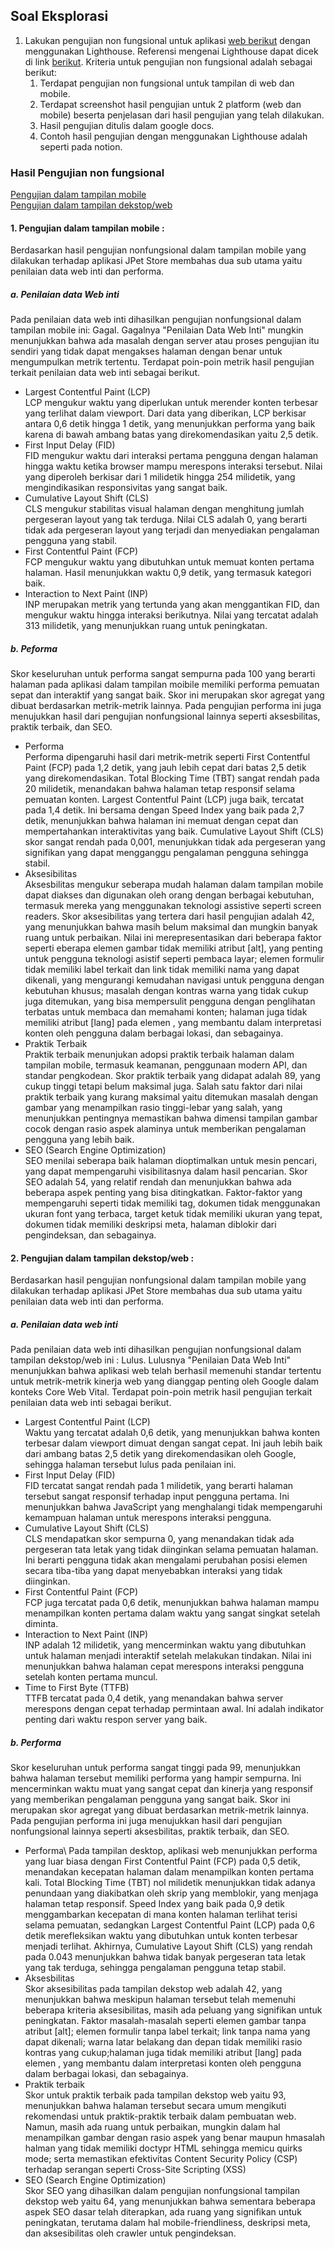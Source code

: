 ## Soal Eksplorasi

1. Lakukan pengujian non fungsional untuk aplikasi [web berikut](https://petstore.octoperf.com/actions/Catalog.action) dengan menggunakan Lighthouse. Referensi mengenai Lighthouse dapat dicek di link [berikut](https://developer.chrome.com/docs/lighthouse/overview/). Kriteria untuk pengujian non fungsional adalah sebagai berikut:
    1. Terdapat pengujian non fungsional untuk tampilan di web dan mobile.
    2. Terdapat screenshot hasil pengujian untuk 2 platform (web dan mobile) beserta penjelasan dari hasil pengujian yang telah dilakukan.
    3. Hasil pengujian ditulis dalam google docs.
    4. Contoh hasil pengujian dengan menggunakan Lighthouse adalah seperti pada notion.

### Hasil Pengujian non fungsional 
[Pengujian dalam tampilan mobile](https://pagespeed.web.dev/analysis/https-petstore-octoperf-com-actions-Catalog-action/6mcms95njw?hl=id&form_factor=mobile)\
[Pengujian dalam tampilan dekstop/web](https://pagespeed.web.dev/analysis/https-petstore-octoperf-com-actions-Catalog-action/6mcms95njw?hl=id&form_factor=desktop)

#### 1. Pengujian dalam tampilan mobile :
Berdasarkan hasil pengujian nonfungsional dalam tampilan mobile yang dilakukan terhadap aplikasi JPet Store membahas dua sub utama yaitu penilaian data web inti dan performa.
##### a. Penilaian data Web inti
Pada penilaian data web inti dihasilkan pengujian nonfungsional dalam tampilan mobile ini: Gagal. Gagalnya "Penilaian Data Web Inti" mungkin menunjukkan bahwa ada masalah dengan server atau proses pengujian itu sendiri yang tidak dapat mengakses halaman dengan benar untuk mengumpulkan metrik tertentu. Terdapat poin-poin metrik hasil pengujian terkait penilaian data web inti sebagai berikut.
- Largest Contentful Paint (LCP)\
    LCP mengukur waktu yang diperlukan untuk merender konten terbesar yang terlihat dalam viewport. Dari data yang diberikan, LCP berkisar antara 0,6 detik hingga 1 detik, yang menunjukkan performa yang baik karena di bawah ambang batas yang direkomendasikan yaitu 2,5 detik.
- First Input Delay (FID)\
    FID mengukur waktu dari interaksi pertama pengguna dengan halaman hingga waktu ketika browser mampu merespons interaksi tersebut. Nilai yang diperoleh berkisar dari 1 milidetik hingga 254 milidetik, yang mengindikasikan responsivitas yang sangat baik.
- Cumulative Layout Shift (CLS)\
    CLS mengukur stabilitas visual halaman dengan menghitung jumlah pergeseran layout yang tak terduga. Nilai CLS adalah 0, yang berarti tidak ada pergeseran layout yang terjadi dan menyediakan pengalaman pengguna yang stabil.
- First Contentful Paint (FCP)\
    FCP mengukur waktu yang dibutuhkan untuk memuat konten pertama halaman. Hasil menunjukkan waktu 0,9 detik, yang termasuk kategori baik.
- Interaction to Next Paint (INP)\
    INP merupakan metrik yang tertunda yang akan menggantikan FID, dan mengukur waktu hingga interaksi berikutnya. Nilai yang tercatat adalah 313 milidetik, yang menunjukkan ruang untuk peningkatan.

##### b. Peforma
Skor keseluruhan untuk performa sangat sempurna pada 100 yang berarti halaman pada aplikasi dalam tampilan moibile memiliki performa pemuatan sepat dan interaktif yang sangat baik. Skor ini merupakan skor agregat yang dibuat berdasarkan metrik-metrik lainnya. Pada pengujian performa ini juga menujukkan hasil dari pengujian nonfungsional lainnya seperti aksesbilitas, praktik terbaik, dan SEO.
- Performa\
    Performa dipengaruhi hasil dari metrik-metrik seperti First Contentful Paint (FCP) pada 1,2 detik, yang jauh lebih cepat dari batas 2,5 detik yang direkomendasikan. Total Blocking Time (TBT) sangat rendah pada 20 milidetik, menandakan bahwa halaman tetap responsif selama pemuatan konten. Largest Contentful Paint (LCP) juga baik, tercatat pada 1,4 detik. Ini bersama dengan Speed Index yang baik pada 2,7 detik, menunjukkan bahwa halaman ini memuat dengan cepat dan mempertahankan interaktivitas yang baik. Cumulative Layout Shift (CLS) skor sangat rendah pada 0,001, menunjukkan tidak ada pergeseran yang signifikan yang dapat mengganggu pengalaman pengguna sehingga stabil. 
- Aksesibilitas\
    Aksesbilitas mengukur seberapa mudah halaman dalam tampilan mobile dapat diakses dan digunakan oleh orang dengan berbagai kebutuhan, termasuk mereka yang menggunakan teknologi assistive seperti screen readers. Skor aksesibilitas yang tertera dari hasil pengujian adalah 42, yang menunjukkan bahwa masih belum maksimal dan mungkin banyak ruang untuk perbaikan. Nilai ini merepresentasikan dari beberapa faktor seperti eberapa elemen gambar tidak memiliki atribut [alt], yang penting untuk pengguna teknologi asistif seperti pembaca layar​​; elemen formulir tidak memiliki label terkait dan link tidak memiliki nama yang dapat dikenali, yang mengurangi kemudahan navigasi untuk pengguna dengan kebutuhan khusus​​; masalah dengan kontras warna yang tidak cukup juga ditemukan, yang bisa mempersulit pengguna dengan penglihatan terbatas untuk membaca dan memahami konten​​; halaman juga tidak memiliki atribut [lang] pada elemen <html>, yang membantu dalam interpretasi konten oleh pengguna dalam berbagai lokasi, dan sebagainya​​.
- Praktik Terbaik\
    Praktik terbaik menunjukan adopsi praktik terbaik halaman dalam tampilan mobile, termasuk keamanan, penggunaan modern API, dan standar pengkodean. Skor praktik terbaik yang didapat adalah 89, yang cukup tinggi tetapi belum maksimal juga. Salah satu faktor dari nilai praktik terbaik yang kurang maksimal yaitu ditemukan masalah dengan gambar yang menampilkan rasio tinggi-lebar yang salah, yang menunjukkan pentingnya memastikan bahwa dimensi tampilan gambar cocok dengan rasio aspek alaminya untuk memberikan pengalaman pengguna yang lebih baik​.
- SEO (Search Engine Optimization)\
    SEO menilai seberapa baik halaman dioptimalkan untuk mesin pencari, yang dapat mempengaruhi visibilitasnya dalam hasil pencarian. Skor SEO adalah 54, yang relatif rendah dan menunjukkan bahwa ada beberapa aspek penting yang bisa ditingkatkan. Faktor-faktor yang mempengaruhi seperti tidak memiliki tag, dokumen tidak menggunakan ukuran font yang terbaca, target ketuk tidak memiliki ukuran yang tepat, dokumen tidak memiliki deskripsi meta, halaman diblokir dari pengindeksan, dan sebagainya.

#### 2. Pengujian dalam tampilan dekstop/web :
Berdasarkan hasil pengujian nonfungsional dalam tampilan mobile yang dilakukan terhadap aplikasi JPet Store membahas dua sub utama yaitu penilaian data web inti dan performa.
##### a. Penilaian data web inti
Pada penilaian data web inti dihasilkan pengujian nonfungsional dalam tampilan dekstop/web ini : Lulus. Lulusnya "Penilaian Data Web Inti" menunjukkan bahwa aplikasi web telah berhasil memenuhi standar tertentu untuk metrik-metrik kinerja web yang dianggap penting oleh Google dalam konteks Core Web Vital. Terdapat poin-poin metrik hasil pengujian terkait penilaian data web inti sebagai berikut.
- Largest Contentful Paint (LCP)\
    Waktu yang tercatat adalah 0,6 detik, yang menunjukkan bahwa konten terbesar dalam viewport dimuat dengan sangat cepat. Ini jauh lebih baik dari ambang batas 2,5 detik yang direkomendasikan oleh Google, sehingga halaman tersebut lulus pada penilaian ini​​.
- First Input Delay (FID)\
    FID tercatat sangat rendah pada 1 milidetik, yang berarti halaman tersebut sangat responsif terhadap input pengguna pertama. Ini menunjukkan bahwa JavaScript yang menghalangi tidak mempengaruhi kemampuan halaman untuk merespons interaksi pengguna​​.
- Cumulative Layout Shift (CLS)\
    CLS mendapatkan skor sempurna 0, yang menandakan tidak ada pergeseran tata letak yang tidak diinginkan selama pemuatan halaman. Ini berarti pengguna tidak akan mengalami perubahan posisi elemen secara tiba-tiba yang dapat menyebabkan interaksi yang tidak diinginkan​​.
- First Contentful Paint (FCP)\
    FCP juga tercatat pada 0,6 detik, menunjukkan bahwa halaman mampu menampilkan konten pertama dalam waktu yang sangat singkat setelah diminta​​.
- Interaction to Next Paint (INP)\
    INP adalah 12 milidetik, yang mencerminkan waktu yang dibutuhkan untuk halaman menjadi interaktif setelah melakukan tindakan. Nilai ini menunjukkan bahwa halaman cepat merespons interaksi pengguna setelah konten pertama muncul​​.
- Time to First Byte (TTFB)\
    TTFB tercatat pada 0,4 detik, yang menandakan bahwa server merespons dengan cepat terhadap permintaan awal. Ini adalah indikator penting dari waktu respon server yang baik​​.

##### b. Performa
Skor keseluruhan untuk performa sangat tinggi pada 99, menunjukkan bahwa halaman tersebut memiliki performa yang hampir sempurna. Ini mencerminkan waktu muat yang sangat cepat dan kinerja yang responsif yang memberikan pengalaman pengguna yang sangat baik​. Skor ini merupakan skor agregat yang dibuat berdasarkan metrik-metrik lainnya. Pada pengujian performa ini juga menujukkan hasil dari pengujian nonfungsional lainnya seperti aksesbilitas, praktik terbaik, dan SEO.
- Performa\ 
    Pada tampilan desktop, aplikasi web menunjukkan performa yang luar biasa dengan First Contentful Paint (FCP) pada 0,5 detik, menandakan kecepatan halaman dalam menampilkan konten pertama kali. Total Blocking Time (TBT) nol milidetik menunjukkan tidak adanya penundaan yang diakibatkan oleh skrip yang memblokir, yang menjaga halaman tetap responsif. Speed Index yang baik pada 0,9 detik menggambarkan kecepatan di mana konten halaman terlihat terisi selama pemuatan, sedangkan Largest Contentful Paint (LCP) pada 0,6 detik merefleksikan waktu yang dibutuhkan untuk konten terbesar menjadi terlihat. Akhirnya, Cumulative Layout Shift (CLS) yang rendah pada 0.043 menunjukkan bahwa tidak banyak pergeseran tata letak yang tak terduga, sehingga pengalaman pengguna tetap stabil.
- Aksesbilitas\
    Skor aksesibilitas pada tampilan dekstop web adalah 42, yang menunjukkan bahwa meskipun halaman tersebut telah memenuhi beberapa kriteria aksesibilitas, masih ada peluang yang signifikan untuk peningkatan. Faktor masalah-masalah seperti elemen gambar tanpa atribut [alt]; elemen formulir tanpa label terkait; link tanpa nama yang dapat dikenali; warna latar belakang dan depan tidak memiliki rasio kontras yang cukup; ​halaman juga tidak memiliki atribut [lang] pada elemen <html>, yang membantu dalam interpretasi konten oleh pengguna dalam berbagai lokasi, dan sebagainya​​.
- Praktik terbaik\
    Skor untuk praktik terbaik pada tampilan dekstop web yaitu 93, menunjukkan bahwa halaman tersebut secara umum mengikuti rekomendasi untuk praktik-praktik terbaik dalam pembuatan web. Namun, masih ada ruang untuk perbaikan, mungkin dalam hal menampilkan gambar dengan rasio aspek yang benar maupun hmasalah halman yang tidak memiliki doctypr HTML sehingga memicu quirks mode; serta memastikan efektivitas Content Security Policy (CSP) terhadap serangan seperti Cross-Site Scripting (XSS)​
- SEO (Search Engine Optimization)\
    Skor SEO yang dihasilkan dalam pengujian nonfungsional tampilan dekstop web yaitu 64, yang menunjukkan bahwa sementara beberapa aspek SEO dasar telah diterapkan, ada ruang yang signifikan untuk peningkatan, terutama dalam hal mobile-friendliness, deskripsi meta, dan aksesibilitas oleh crawler untuk pengindeksan.
        

